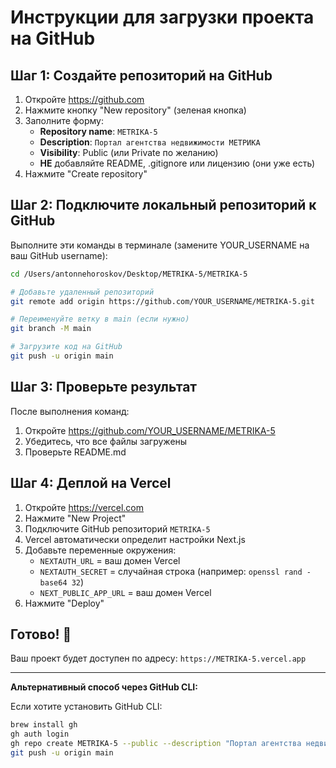 # Инструкции для загрузки проекта на GitHub

## Шаг 1: Создайте репозиторий на GitHub

1. Откройте https://github.com
2. Нажмите кнопку "New repository" (зеленая кнопка)
3. Заполните форму:
   - **Repository name**: `METRIKA-5`
   - **Description**: `Портал агентства недвижимости МЕТРИКА`
   - **Visibility**: Public (или Private по желанию)
   - **НЕ** добавляйте README, .gitignore или лицензию (они уже есть)
4. Нажмите "Create repository"

## Шаг 2: Подключите локальный репозиторий к GitHub

Выполните эти команды в терминале (замените YOUR_USERNAME на ваш GitHub username):

```bash
cd /Users/antonnehoroskov/Desktop/METRIKA-5/METRIKA-5

# Добавьте удаленный репозиторий
git remote add origin https://github.com/YOUR_USERNAME/METRIKA-5.git

# Переименуйте ветку в main (если нужно)
git branch -M main

# Загрузите код на GitHub
git push -u origin main
```

## Шаг 3: Проверьте результат

После выполнения команд:
1. Откройте https://github.com/YOUR_USERNAME/METRIKA-5
2. Убедитесь, что все файлы загружены
3. Проверьте README.md

## Шаг 4: Деплой на Vercel

1. Откройте https://vercel.com
2. Нажмите "New Project"
3. Подключите GitHub репозиторий `METRIKA-5`
4. Vercel автоматически определит настройки Next.js
5. Добавьте переменные окружения:
   - `NEXTAUTH_URL` = ваш домен Vercel
   - `NEXTAUTH_SECRET` = случайная строка (например: `openssl rand -base64 32`)
   - `NEXT_PUBLIC_APP_URL` = ваш домен Vercel
6. Нажмите "Deploy"

## Готово! 🎉

Ваш проект будет доступен по адресу: `https://METRIKA-5.vercel.app`

---

**Альтернативный способ через GitHub CLI:**

Если хотите установить GitHub CLI:
```bash
brew install gh
gh auth login
gh repo create METRIKA-5 --public --description "Портал агентства недвижимости МЕТРИКА"
git push -u origin main
```
